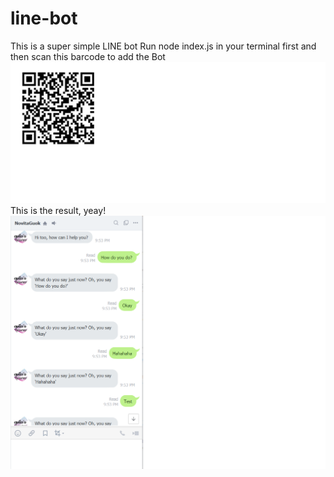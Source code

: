 # line-bot
This is a super simple LINE bot
Run node index.js in your terminal first and then scan this barcode to add the Bot
![alt text](https://github.com/NovitaGuok/line-bot/blob/master/QRCode.png)
This is the result, yeay!
![alt text](https://github.com/NovitaGuok/line-bot/blob/master/LiveSamples.png)
